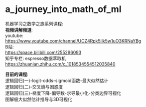 # a_journey_into_math_of_ml
机器学习之数学之旅系列课程:   
__视频讲解频道__:   
youtube:   
https://www.youtube.com/channel/UCZ4Rpk5ilk5w1uO3KRNaYBg   
B站:   
https://space.bilibili.com/255296093   
知乎专栏:
espresso数据萃取机   
https://zhuanlan.zhihu.com/c_1018534554512035840
   
   
__目前的课程__:   
逻辑回归(一)-logit-odds-sigmoid函数-最大似然估计   
逻辑回归(二)-交叉熵与困惑度     
逻辑回归(三)-梯度下降-偏导数-求导最小化-分类边界可视化   
图解极大似然估计推导与3D可视化
